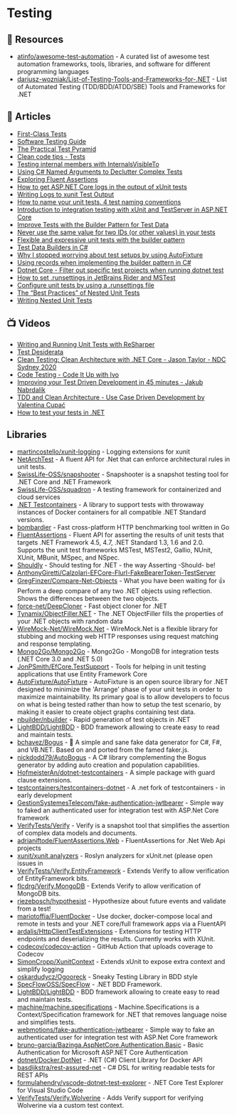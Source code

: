 
# Testing

## 📘 Resources
- [atinfo/awesome-test-automation](https://github.com/atinfo/awesome-test-automation) - A curated list of awesome test automation frameworks, tools, libraries, and software for different programming languages
- [dariusz-wozniak/List-of-Testing-Tools-and-Frameworks-for-.NET](https://github.com/dariusz-wozniak/List-of-Testing-Tools-and-Frameworks-for-.NET) - List of Automated Testing (TDD/BDD/ATDD/SBE) Tools and Frameworks for .NET
## 📝 Articles
- [First-Class Tests](https://blog.cleancoder.com/uncle-bob/2017/05/05/TestDefinitions.html) 
- [Software Testing Guide](https://martinfowler.com/testing/) 
- [The Practical Test Pyramid](https://martinfowler.com/articles/practical-test-pyramid.html) 
- [Clean code tips - Tests](https://www.code4it.dev/blog/clean-code-tests)
- [Testing internal members with InternalsVisibleTo](https://www.code4it.dev/blog/testing-internals-with-internalsvisibleto)
- [Using C# Named Arguments to Declutter Complex Tests](https://exceptionnotfound.net/using-csharp-named-arguments-to-declutter-complex-tests/)
- [Exploring Fluent Assertions](https://www.meziantou.net/exploring-fluent-assertions.htm)
- [How to get ASP.NET Core logs in the output of xUnit tests](https://www.meziantou.net/how-to-get-asp-net-core-logs-in-the-output-of-xunit-tests.htm)
- [Writing Logs to xunit Test Output](https://blog.martincostello.com/writing-logs-to-xunit-test-output/)
- [How to name your unit tests. 4 test naming conventions](https://canro91.github.io/2021/04/12/UnitTestNamingConventions/)
- [Introduction to integration testing with xUnit and TestServer in ASP.NET Core](https://andrewlock.net/introduction-to-integration-testing-with-xunit-and-testserver-in-asp-net-core/)
- [Improve Tests with the Builder Pattern for Test Data](https://ardalis.com/improve-tests-with-the-builder-pattern-for-test-data/)
- [Never use the same value for two IDs (or other values) in your tests](https://ardalis.com/never-use-the-same-value-for-two-ids-or-other-values-in-your-tests/)
- [Flexible and expressive unit tests with the builder pattern](https://www.kenneth-truyers.net/2013/07/15/flexible-and-expressive-unit-tests-with-the-builder-pattern/)
- [Test Data Builders in C#](https://blog.ploeh.dk/2017/08/15/test-data-builders-in-c/)
- [Why I stopped worrying about test setups by using AutoFixture](https://timdeschryver.dev/blog/why-i-stopped-worrying-about-test-setups-by-using-autofixture)
- [Using records when implementing the builder pattern in C#](https://josef.codes/using-records-when-implementing-the-builder-pattern-in-c-sharp/)
- [Dotnet Core - Filter out specific test projects when running dotnet test](https://josef.codes/dotnet-core-filter-out-specific-test-projects-when-running-dotnet-test/)
- [How to set .runsettings in JetBrains Rider and MSTest](https://stackoverflow.com/questions/56787555/how-to-set-runsettings-in-jetbrains-rider-and-mstest)
- [Configure unit tests by using a .runsettings file](https://learn.microsoft.com/en-us/visualstudio/test/configure-unit-tests-by-using-a-dot-runsettings-file?view=vs-2022)
- [The “Best Practices” of Nested Unit Tests](https://www.testwithspring.com/lesson/the-best-practices-of-nested-unit-tests/)
- [Writing Nested Unit Tests](https://www.testwithspring.com/lesson/writing-nested-unit-tests/)

## 📺 Videos
- [Writing and Running Unit Tests with ReSharper](https://www.jetbrains.com/dotnet/guide/tutorials/resharper-essentials/unit-testing/)
- [Test Desiderata](https://www.youtube.com/playlist?list=PLlmVY7qtgT_lkbrk9iZNizp978mVzpBKl)
- [Clean Testing: Clean Architecture with .NET Core - Jason Taylor - NDC Sydney 2020](https://www.youtube.com/watch?v=hV43fiHYBb4)
- [Code Testing - Code It Up with Ivo](https://www.youtube.com/playlist?list=PLLGdqRi7N09YoomAKadOjLopq0sIr_PKT)
- [Improving your Test Driven Development in 45 minutes - Jakub Nabrdalik](https://www.youtube.com/watch?v=2vEoL3Irgiw)
- [TDD and Clean Architecture - Use Case Driven Development by Valentina Cupać](https://www.youtube.com/watch?v=IZWLnn2fNko)
- [How to test your tests in .NET](https://www.youtube.com/watch?v=sGwfwtkaDfk)
## Libraries
- [martincostello/xunit-logging](https://github.com/martincostello/xunit-logging) - Logging extensions for xunit
- [NetArchTest](https://github.com/BenMorris/NetArchTest) - A fluent API for .Net that can enforce architectural rules in unit tests.
- [SwissLife-OSS/snapshooter](https://github.com/SwissLife-OSS/snapshooter) - Snapshooter is a snapshot testing tool for .NET Core and .NET Framework
- [SwissLife-OSS/squadron](https://github.com/SwissLife-OSS/squadron) - A testing framework for containerized and cloud services
- [.NET Testcontainers](https://github.com/HofmeisterAn/dotnet-testcontainers) - A library to support tests with throwaway instances of Docker containers for all compatible .NET Standard versions.
- [bombardier](https://github.com/codesenberg/bombardier) - Fast cross-platform HTTP benchmarking tool written in Go
- [FluentAssertions](https://github.com/fluentassertions/fluentassertions) - Fluent API for asserting the results of unit tests that targets .NET Framework 4.5, 4.7, .NET Standard 1.3, 1.6 and 2.0. Supports the unit test frameworks MSTest, MSTest2, Gallio, NUnit, XUnit, MBunit, MSpec, and NSpec.
- [Shouldly](https://github.com/shouldly/shouldly) - Should testing for .NET - the way Asserting -Should- be!
- [AnthonyGiretti/Calzolari-EFCore-Flurl-FakeBearerToken-TestServer](https://github.com/AnthonyGiretti/Calzolari-EFCore-Flurl-FakeBearerToken-TestServer)
- [GregFinzer/Compare-Net-Objects](https://github.com/GregFinzer/Compare-Net-Objects) - What you have been waiting for 👍 Perform a deep compare of any two .NET objects using reflection. Shows the differences between the two objects.
- [force-net/DeepCloner](https://github.com/force-net/DeepCloner) - Fast object cloner for .NET
- [Tynamix/ObjectFiller.NET](https://github.com/Tynamix/ObjectFiller.NET/) - The .NET ObjectFiller fills the properties of your .NET objects with random data
- [WireMock-Net/WireMock.Net](https://github.com/WireMock-Net/WireMock.Net) - WireMock.Net is a flexible library for stubbing and mocking web HTTP responses using request matching and response templating.
- [Mongo2Go/Mongo2Go](https://github.com/Mongo2Go/Mongo2Go) - Mongo2Go - MongoDB for integration tests (.NET Core 3.0 and .NET 5.0)
- [JonPSmith/EfCore.TestSupport](https://github.com/JonPSmith/EfCore.TestSupport) - Tools for helping in unit testing applications that use Entity Framework Core
- [AutoFixture/AutoFixture](https://github.com/AutoFixture/AutoFixture) - AutoFixture is an open source library for .NET designed to minimize the 'Arrange' phase of your unit tests in order to maximize maintainability. Its primary goal is to allow developers to focus on what is being tested rather than how to setup the test scenario, by making it easier to create object graphs containing test data.
- [nbuilder/nbuilder](https://github.com/nbuilder/nbuilder) - Rapid generation of test objects in .NET
- [LightBDD/LightBDD](https://github.com/LightBDD/LightBDD) - BDD framework allowing to create easy to read and maintain tests.
- [bchavez/Bogus](https://github.com/bchavez/Bogus) - 📇 A simple and sane fake data generator for C#, F#, and VB.NET. Based on and ported from the famed faker.js.
- [nickdodd79/AutoBogus](https://github.com/nickdodd79/AutoBogus) - A C# library complementing the Bogus generator by adding auto creation and population capabilities.
- [HofmeisterAn/dotnet-testcontainers](https://github.com/HofmeisterAn/dotnet-testcontainers) - A simple package with guard clause extensions.
- [testcontainers/testcontainers-dotnet](https://github.com/testcontainers/testcontainers-dotnet) - A .net fork of testcontainers - in early development
- [GestionSystemesTelecom/fake-authentication-jwtbearer](https://github.com/GestionSystemesTelecom/fake-authentication-jwtbearer/) - Simple way to faked an authenticated user for integration test with ASP.Net Core framework
- [VerifyTests/Verify](https://github.com/VerifyTests/Verify) - Verify is a snapshot tool that simplifies the assertion of complex data models and documents.
- [adrianiftode/FluentAssertions.Web](https://github.com/adrianiftode/FluentAssertions.Web) - FluentAssertions for .Net Web Api projects
- [xunit/xunit.analyzers](https://github.com/xunit/xunit.analyzers) - Roslyn analyzers for xUnit.net (please open issues in
- [VerifyTests/Verify.EntityFramework](https://github.com/VerifyTests/Verify.EntityFramework) - Extends Verify to allow verification of EntityFramework bits.
- [flcdrg/Verify.MongoDB](https://github.com/flcdrg/Verify.MongoDB) - Extends Verify to allow verification of MongoDB bits.
- [riezebosch/hypothesist](https://github.com/riezebosch/hypothesist) - Hypothesize about future events and validate from a test!
- [mariotoffia/FluentDocker](https://github.com/mariotoffia/FluentDocker) - Use docker, docker-compose local and remote in tests and your .NET core/full framework apps via a FluentAPI
- [ardalis/HttpClientTestExtensions](https://github.com/ardalis/HttpClientTestExtensions) - Extensions for testing HTTP endpoints and deserializing the results. Currently works with XUnit.
- [codecov/codecov-action](https://github.com/codecov/codecov-action) - GitHub Action that uploads coverage to Codecov
- [SimonCropp/XunitContext](https://github.com/SimonCropp/XunitContext) - Extends xUnit to expose extra context and simplify logging
- [oskardudycz/Ogooreck](https://github.com/oskardudycz/Ogooreck) - Sneaky Testing Library in BDD style
- [SpecFlowOSS/SpecFlow](https://github.com/SpecFlowOSS/SpecFlow) - .NET BDD Framework. 
- [LightBDD/LightBDD](https://github.com/LightBDD/LightBDD) - BDD framework allowing to create easy to read and maintain tests.
- [machine/machine.specifications](https://github.com/machine/machine.specifications) - Machine.Specifications is a Context/Specification framework for .NET that removes language noise and simplifies tests.
- [webmotions/fake-authentication-jwtbearer](https://github.com/webmotions/fake-authentication-jwtbearer) - Simple way to fake an authenticated user for integration test with ASP.Net Core framework
- [bruno-garcia/Bazinga.AspNetCore.Authentication.Basic](https://github.com/bruno-garcia/Bazinga.AspNetCore.Authentication.Basic) - Basic Authentication for Microsoft ASP.NET Core Authentication
- [dotnet/Docker.DotNet](https://github.com/dotnet/Docker.DotNet) - .NET (C#) Client Library for Docker API
- [basdijkstra/rest-assured-net](https://github.com/basdijkstra/rest-assured-net) - C# DSL for writing readable tests for REST APIs
- [formulahendry/vscode-dotnet-test-explorer](https://github.com/formulahendry/vscode-dotnet-test-explorer) - .NET Core Test Explorer for Visual Studio Code
- [VerifyTests/Verify.Wolverine](https://github.com/VerifyTests/Verify.Wolverine) - Adds Verify support for verifying Wolverine via a custom test context.